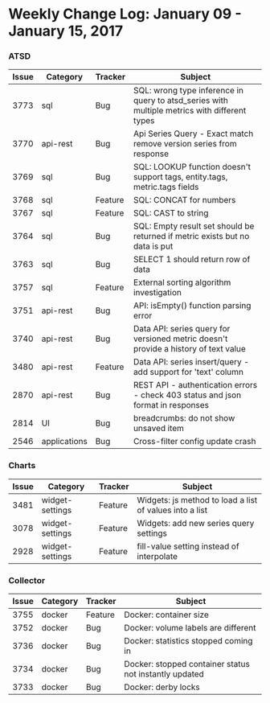 Weekly Change Log: January 09 - January 15, 2017
================================================

### ATSD

| Issue         | Category        | Tracker | Subject                                                                             |
|---------------|-----------------|---------|-------------------------------------------------------------------------------------|
| 3773 | sql             | Bug     | SQL: wrong type inference in query to atsd_series with multiple metrics with different types | 
| 3770 | api-rest        | Bug     | Api Series Query - Exact match remove version series from response                           | 
| 3769 | sql             | Bug     | SQL: LOOKUP function doesn't support tags, entity.tags, metric.tags fields                   | 
| 3768 | sql             | Feature | SQL: CONCAT for numbers                                                                      | 
| 3767 | sql             | Feature | SQL: CAST to string                                                                          | 
| 3764 | sql             | Bug     | SQL: Empty result set should be returned if metric exists but no data is put                 | 
| 3763 | sql             | Bug     | SELECT 1 should return row of data                                                           | 
| 3757 | sql             | Feature | External sorting algorithm investigation                                                     | 
| 3751 | api-rest        | Bug     | API: isEmpty() function parsing error                                                        | 
| 3740 | api-rest        | Bug     | Data API: series query for versioned metric doesn't provide a history of text value          | 
| 3480 | api-rest        | Feature | Data API: series insert/query - add support for 'text' column                                | 
| 2870 | api-rest        | Bug     | REST API - authentication errors - check 403 status and json format in responses             | 
| 2814 | UI              | Bug     | breadcrumbs: do not show unsaved item                                                        | 
| 2546 | applications    | Bug     | Cross-filter config update crash                                                             |

### Charts

| Issue         | Category        | Tracker | Subject                                                                             |
|---------------|-----------------|---------|-------------------------------------------------------------------------------------|
| 3481 | widget-settings | Feature | Widgets: js method to load a list of values into a list                                      | 
| 3078 | widget-settings | Feature | Widgets: add new series query settings                                                       | 
| 2928 | widget-settings | Feature | fill-value setting instead of interpolate                                                    |

### Collector

| Issue         | Category        | Tracker | Subject                                                                             |
|---------------|-----------------|---------|-------------------------------------------------------------------------------------|
| 3755 | docker          | Feature | Docker: container size                                                                       | 
| 3752 | docker          | Bug     | Docker: volume labels are different                                                          | 
| 3736 | docker          | Bug     | Docker: statistics stopped coming in                                                         | 
| 3734 | docker          | Bug     | Docker: stopped container status not instantly updated                                       | 
| 3733 | docker          | Bug     | Docker: derby locks                                                                          |
